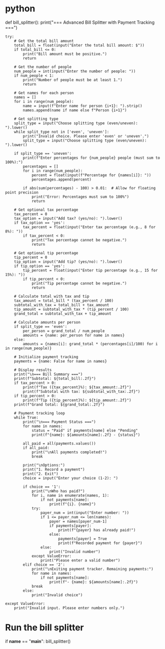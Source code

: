 # python
def bill_splitter():
    print("=== Advanced Bill Splitter with Payment Tracking ===")

    try:
        # Get the total bill amount
        total_bill = float(input("Enter the total bill amount: $"))
        if total_bill <= 0:
            print("Bill amount must be positive.")
            return

        # Get the number of people
        num_people = int(input("Enter the number of people: "))
        if num_people < 1:
            print("Number of people must be at least 1.")
            return

        # Get names for each person
        names = []
        for i in range(num_people):
            name = input(f"Enter name for person {i+1}: ").strip()
            names.append(name if name else f"Person {i+1}")

        # Get splitting type
        split_type = input("Choose splitting type (even/uneven): ").lower()
        while split_type not in ['even', 'uneven']:
            print("Invalid choice. Please enter 'even' or 'uneven'.")
            split_type = input("Choose splitting type (even/uneven): ").lower()

        if split_type == 'uneven':
            print(f"Enter percentages for {num_people} people (must sum to 100%):")
            percentages = []
            for i in range(num_people):
                percent = float(input(f"Percentage for {names[i]}: "))
                percentages.append(percent)

            if abs(sum(percentages) - 100) > 0.01:  # Allow for floating point precision
                print("Error: Percentages must sum to 100%")
                return

        # Get optional tax percentage
        tax_percent = 0
        tax_option = input("Add tax? (yes/no): ").lower()
        if tax_option == 'yes':
            tax_percent = float(input("Enter tax percentage (e.g., 8 for 8%): "))
            if tax_percent < 0:
                print("Tax percentage cannot be negative.")
                return

        # Get optional tip percentage
        tip_percent = 0
        tip_option = input("Add tip? (yes/no): ").lower()
        if tip_option == 'yes':
            tip_percent = float(input("Enter tip percentage (e.g., 15 for 15%): "))
            if tip_percent < 0:
                print("Tip percentage cannot be negative.")
                return

        # Calculate total with tax and tip
        tax_amount = total_bill * (tax_percent / 100)
        subtotal_with_tax = total_bill + tax_amount
        tip_amount = subtotal_with_tax * (tip_percent / 100)
        grand_total = subtotal_with_tax + tip_amount

        # Calculate amounts per person
        if split_type == 'even':
            per_person = grand_total / num_people
            amounts = {name: per_person for name in names}
        else:
            amounts = {names[i]: grand_total * (percentages[i]/100) for i in range(num_people)}

        # Initialize payment tracking
        payments = {name: False for name in names}

        # Display results
        print("\n=== Bill Summary ===")
        print(f"Subtotal: ${total_bill:.2f}")
        if tax_percent > 0:
            print(f"Tax ({tax_percent}%): ${tax_amount:.2f}")
            print(f"Subtotal with tax: ${subtotal_with_tax:.2f}")
        if tip_percent > 0:
            print(f"Tip ({tip_percent}%): ${tip_amount:.2f}")
        print(f"Grand total: ${grand_total:.2f}")

        # Payment tracking loop
        while True:
            print("\n=== Payment Status ===")
            for name in names:
                status = "Paid" if payments[name] else "Pending"
                print(f"{name}: ${amounts[name]:.2f} - {status}")

            all_paid = all(payments.values())
            if all_paid:
                print("\nAll payments completed!")
                break

            print("\nOptions:")
            print("1. Record a payment")
            print("2. Exit")
            choice = input("Enter your choice (1-2): ")

            if choice == '1':
                print("\nWho has paid?")
                for i, name in enumerate(names, 1):
                    if not payments[name]:
                        print(f"{i}. {name}")
                try:
                    payer_num = int(input("Enter number: "))
                    if 1 <= payer_num <= len(names):
                        payer = names[payer_num-1]
                        if payments[payer]:
                            print(f"{payer} has already paid!")
                        else:
                            payments[payer] = True
                            print(f"Recorded payment for {payer}")
                    else:
                        print("Invalid number")
                except ValueError:
                    print("Please enter a valid number")
            elif choice == '2':
                print("\nExiting payment tracker. Remaining payments:")
                for name in names:
                    if not payments[name]:
                        print(f"- {name}: ${amounts[name]:.2f}")
                break
            else:
                print("Invalid choice")

    except ValueError:
        print("Invalid input. Please enter numbers only.")

# Run the bill splitter
if __name__ == "__main__":
    bill_splitter()
